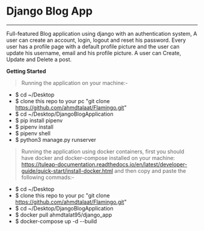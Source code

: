 # Django Blog App

---

Full-featured Blog application using django with an authentication system, A user can create an account, login, logout and reset his password.
Every user has a profile page with a default profile picture and the user can update his username, email and his profile picture.
A user can Create, Update and Delete a post.

**Getting Started**

> Running the application on your machine:-

-   \$ cd ~/Desktop
-   \$ clone this repo to your pc "git clone https://github.com/ahmdtalaat/Flamingo.git"
-   \$ cd ~/Desktop/DjangoBlogApplication
-   \$ pip install pipenv
-   \$ pipenv install
-   \$ pipenv shell
-   \$ python3 manage.py runserver

> Running the application using docker containers, first you should have docker and docker-compose installed on your machine: https://tuleap-documentation.readthedocs.io/en/latest/developer-guide/quick-start/install-docker.html and then copy and paste the following commads:-

-   \$ cd ~/Desktop
-   \$ clone this repo to your pc "git clone https://github.com/ahmdtalaat/Flamingo.git"
-   \$ cd ~/Desktop/DjangoBlogApplication
-   \$ docker pull ahmdtalat95/django_app
-   \$ docker-compose up -d --build
